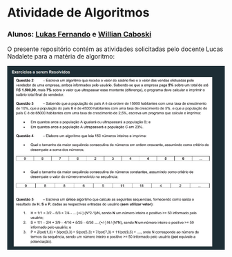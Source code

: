 # Atividade de Algoritmos
### Alunos: [Lukas Fernando](https://github.com/LukasFernando) e [Willian Caboski](https://github.com/DankoCaboski)
O presente repositório contém as atividades solicitadas pelo docente Lucas Nadalete para a matéria de algoritmo:

![](https://github.com/DankoCaboski/Atividade_avaliativa_01/blob/main/Exercícios.jpeg)
